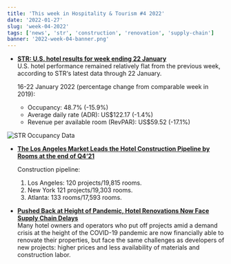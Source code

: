 ```yaml
---
title: 'This week in Hospitality & Tourism #4 2022'
date: '2022-01-27'
slug: 'week-04-2022'
tags: ['news', 'str', 'construction', 'renovation', 'supply-chain']
banner: '2022-week-04-banner.png'
---
```


- **[STR: U.S. hotel results for week ending 22 January](https://str.com/press-release/str-us-hotel-results-week-ending-22-january)**  
  U.S. hotel performance remained relatively flat from the previous week, according to STR‘s latest data through 22 January.

  16-22 January 2022 (percentage change from comparable week in 2019):

  - Occupancy: 48.7% (-15.9%)
  - Average daily rate (ADR): US$122.17 (-1.4%)
  - Revenue per available room (RevPAR): US$59.52 (-17.1%)

![STR Occupancy Data](/images/blogimages/2022-week-04-occupancy.png)

- **[The Los Angeles Market Leads the Hotel Construction Pipeline by Rooms at the end of Q4‘21](https://www.hospitalitynet.org/news/4108637.html)**

  Construction pipeline:

  1. Los Angeles: 120 projects/19,815 rooms.
  2. New York 121 projects/19,303 rooms.
  3. Atlanta: 133 rooms/17,593 rooms.

- **[Pushed Back at Height of Pandemic, Hotel Renovations Now Face Supply Chain Delays](https://www.costar.com/article/1928073552)**  
  Many hotel owners and operators who put off projects amid a demand crisis at the height of the COVID-19 pandemic are now financially able to renovate their properties, but face the same challenges as developers of new projects: higher prices and less availability of materials and construction labor.
